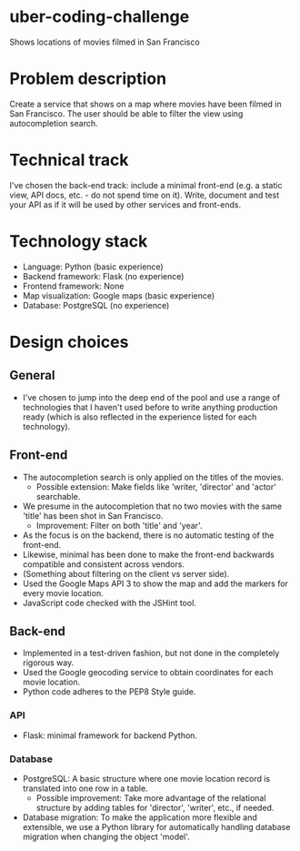 uber-coding-challenge
=====================

Shows locations of movies filmed in San Francisco

# Problem description

Create a service that shows on a map where movies have been filmed in San
Francisco. The user should be able to filter the view using autocompletion
search.

# Technical track

I've chosen the back-end track: include a minimal front-end (e.g. a static view,
API docs, etc. - do not spend time on it). Write, document and test your API as
if it will be used by other services and front-ends.

# Technology stack

- Language: Python (basic experience)
- Backend framework: Flask (no experience)
- Frontend framework: None
- Map visualization: Google maps (basic experience)
- Database: PostgreSQL (no experience)

# Design choices

## General

- I've chosen to jump into the deep end of the pool and use a range of
  technologies that I haven't used before to write anything production ready
  (which is also reflected in the experience listed for each technology).

## Front-end

- The autocompletion search is only applied on the titles of the movies.
  - Possible extension: Make fields like 'writer, 'director' and 'actor'
    searchable.
- We presume in the autocompletion that no two movies with the same 'title' has
  been shot in San Francisco.
  - Improvement: Filter on both 'title' and 'year'.
- As the focus is on the backend, there is no automatic testing of the
  front-end.
- Likewise, minimal has been done to make the front-end backwards compatible and
  consistent across vendors.
- (Something about filtering on the client vs server side).
- Used the Google Maps API 3 to show the map and add the markers for every movie
  location.
- JavaScript code checked with the JSHint tool.

## Back-end

- Implemented in a test-driven fashion, but not done in the completely rigorous
  way.
- Used the Google geocoding service to obtain coordinates for each movie
  location.
- Python code adheres to the PEP8 Style guide.

### API

- Flask: minimal framework for backend Python.

### Database

- PostgreSQL: A basic structure where one movie location record is translated
  into one row in a table.
  - Possible improvement: Take more advantage of the relational structure by
    adding tables for 'director', 'writer', etc., if needed.
- Database migration: To make the application more flexible and extensible, we
  use a Python library for automatically handling database migration when
  changing the object 'model'.
